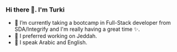 ### Hi there 👋. I'm Turki
- 🌱 I’m currently taking a bootcamp in Full-Stack developer from SDA/Integrify and I'm really having a great time ✨.
- 🏢 I preferred working on Jeddah.
- 💬 I speak Arabic and English.
<!--
**TurkiD/TurkiD** is a ✨ _special_ ✨ repository because its `README.md` (this file) appears on your GitHub profile.

Here are some ideas to get you started:

- 🔭 I’m currently working on ...
- 🌱 I’m currently learning ...
- 👯 I’m looking to collaborate on ...
- 🤔 I’m looking for help with ...
- 💬 Ask me about ...
- 📫 How to reach me: ...
- 😄 Pronouns: ...
- ⚡ Fun fact: ...
-->
